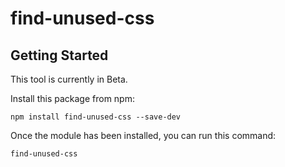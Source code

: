 # find-unused-css

## Getting Started

This tool is currently in Beta.

Install this package from npm:

```
npm install find-unused-css --save-dev
```

Once the module has been installed, you can run this command:

```
find-unused-css
```
